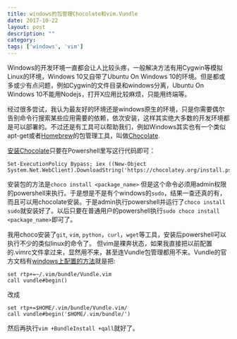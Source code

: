 ```yaml
---
title: windows的包管理Chocolate和vim.Vundle
date: 2017-10-22
layout: post
description: ""
category: 
tags: ['windows', 'vim']
---
```



Windows的开发环境一直都会让人比较头疼，一般解决方法有用Cygwin等模拟Linux的环境，Windows 10又自带了Ubuntu On Windows 10的环境。但是都或多或少有点问题，例如Cygwin的文件目录和windows分离，Ubuntu On Windows 10不能用Nodejs，打开X应用比较麻烦，只能用终端等。

经过很多尝试，我认为最友好的环境还是windows原生的环境，只是你需要偶尔告别命令行搜索某些应用需要的依赖，依次安装，这样其实绝大多数的开发环境都是可以部署的。不过还是有工具可以帮助我们，例如Windows其实也有一个类似apt-get或者[Homebrew](https://brew.sh/)的包管理工具，叫做[Chocolate](https://chocolatey.org/).

[安装Chocolate](https://chocolatey.org/install)只要在Powershell里写这行代码即可：

    Set-ExecutionPolicy Bypass; iex ((New-Object System.Net.WebClient).DownloadString('https://chocolatey.org/install.ps1'))

安装包的方法是`choco install <package_name>` 但是这个命令必须用admin权限的powershell来执行。于是想是不是有个windows的`sudo`，结果一查还真的有，而且可以用chocolate安装。于是admin执行powershell并运行了`choco install sudo`就安装好了。以后只要在普通用户的powershell执行`sudo choco install <package_name>`即可了。

我用choco安装了`git`, `vim`, `python`，`curl`，`wget`等工具，安装后powershell可以执行不少的类似linux的命令了。
但vim是裸奔状态，如果我直接把以前配置的.vimrc文件拿过来，显然用不来，甚至连Vundle包管理都用不来。Vundle的官方文档有[windows上配置的方法](https://github.com/VundleVim/Vundle.vim/wiki/Vundle-for-Windows)就是把:

    set rtp+=~/.vim/bundle/Vundle.vim
    call vundle#begin()

改成

    set rtp+=$HOME/.vim/bundle/Vundle.vim/
    call vundle#begin('$HOME/.vim/bundle/')

然后再执行`vim +BundleInstall +qall`就好了。